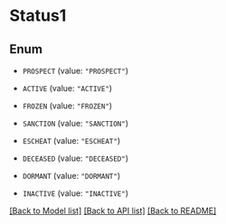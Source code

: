 # Status1

## Enum


* `PROSPECT` (value: `"PROSPECT"`)

* `ACTIVE` (value: `"ACTIVE"`)

* `FROZEN` (value: `"FROZEN"`)

* `SANCTION` (value: `"SANCTION"`)

* `ESCHEAT` (value: `"ESCHEAT"`)

* `DECEASED` (value: `"DECEASED"`)

* `DORMANT` (value: `"DORMANT"`)

* `INACTIVE` (value: `"INACTIVE"`)


[[Back to Model list]](../README.md#documentation-for-models) [[Back to API list]](../README.md#documentation-for-api-endpoints) [[Back to README]](../README.md)


